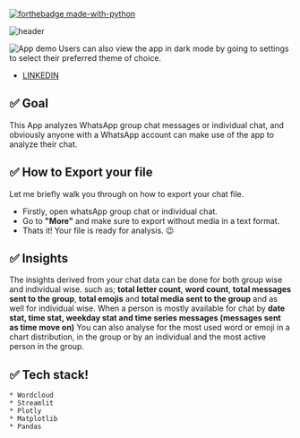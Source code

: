 [![forthebadge made-with-python](http://ForTheBadge.com/images/badges/made-with-python.svg)](https://www.python.org/)
   
![header](https://capsule-render.vercel.app/api?type=wave&color=gradient&height=300&section=header&text=WhatsAppChat%20Analyzer&fontSize=60)


![App demo](https://github.com/judeleonard/WhatsapChat-Analyzer-App/blob/master/Demo/ezgif.com-video-to-gif.gif)
Users can also view the app in dark mode by going to settings to select their preferred theme of choice. 
* [LINKEDIN](https://www.linkedin.com/in/himanshuks0110/)

## ✅ Goal
This App analyzes WhatsApp group chat messages or individual chat, and obviously anyone with a WhatsApp account
can make use of the app to analyze their chat.


## ✅ How to Export your file
Let me briefly walk you through on how to export your chat file. 
- Firstly, open whatsApp group chat or individual chat. 
- Go to __"More"__ and make sure to export without media in a text format. 
- Thats it! Your file is ready for analysis. :wink:

## ✅ Insights
The insights derived from your chat data can be done for both group wise and individual wise. such as; __total letter count__, __word count__, 
__total messages sent to the group__, __total emojis__ and __total media sent to the group__ and as well for individual wise.
When a person is mostly available for chat by __date stat, time stat, weekday stat and time series messages (messages sent as time move on)__
You can also analyse for the most used word or emoji in a chart distribution, in the group or by an individual and the most active person in the group.

## ✅ Tech stack!
	* Wordcloud
    * Streamlit
    * Plotly
    * Matplotlib
    * Pandas


